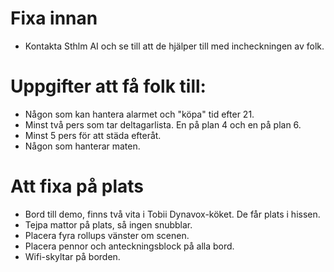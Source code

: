# Fixa innan
- Kontakta Sthlm AI och se till att de hjälper till med incheckningen av folk.

# Uppgifter att få folk till:
- Någon som kan hantera alarmet och "köpa" tid efter 21.
- Minst två pers som tar deltagarlista. En på plan 4 och en på plan 6.
- Minst 5 pers för att städa efteråt.
- Någon som hanterar maten.

# Att fixa på plats
- Bord till demo, finns två vita i Tobii Dynavox-köket. De får plats i hissen.
- Tejpa mattor på plats, så ingen snubblar.
- Placera fyra rollups vänster om scenen.
- Placera pennor och anteckningsblock på alla bord.
- Wifi-skyltar på borden.

